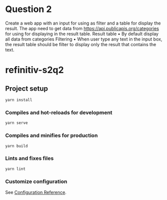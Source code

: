 # Question 2
Create a web app with an input for using as filter and a table for display the result. The app need to get data from https://api.publicapis.org/categories for using for displaying in the result table.
Result table
•	By default display all data from categories
Filtering
•	When user type any text in the input box, the result table should be filter to display only the result that contains the text.
# refinitiv-s2q2
## Project setup
```
yarn install
```

### Compiles and hot-reloads for development
```
yarn serve
```

### Compiles and minifies for production
```
yarn build
```

### Lints and fixes files
```
yarn lint
```

### Customize configuration
See [Configuration Reference](https://cli.vuejs.org/config/).
